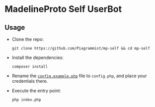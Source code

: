 # MadelineProto Self UserBot

## Usage

- Clone the repo:

    ```shell
    git clone https://github.com/Piagrammist/mp-self && cd mp-self
    ```

- Install the dependencies:

    ```shell
    composer install
    ```

- Rename the [`config.example.php`](config.example.php) file to `config.php`, and place your credentials there.

- Execute the entry point:

    ```shell
    php index.php
    ```
